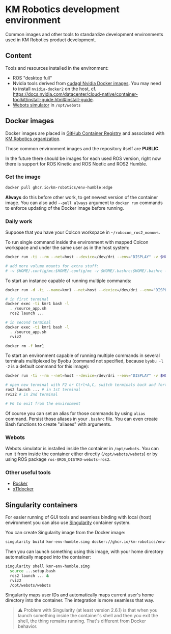 # KM Robotics development environment

Common images and other tools to standardize development environments used in KM Robotics product development.

## Content

Tools and resources installed in the environment:

* ROS "desktop full"
* Nvidia tools derived from [cudagl Nvidia Docker images](https://hub.docker.com/r/nvidia/cudagl). You may need to install `nvidia-docker2` on the host, cf. https://docs.nvidia.com/datacenter/cloud-native/container-toolkit/install-guide.html#install-guide.
* [Webots simulator](https://cyberbotics.com/) in `/opt/webots`

## Docker images

Docker images are placed in [GitHub Container Registry](https://github.com/orgs/km-robotics/packages) and associated with [KM Robotics organization](https://github.com/km-robotics).

Those common environment images and the repository itself are __PUBLIC__.

In the future there should be images for each used ROS version, right now there is support for ROS Kinetic and ROS Noetic and ROS2 Humble.

### Get the image

```bash
docker pull ghcr.io/km-robotics/env-humble:edge
```

**Always** do this before other work, to get newest version of the container image. You can also add `--pull always` argument to `docker run` commands to enforce updating of the Docker image before running.

### Daily work

Suppose that you have your Colcon workspace in `~/robocon_ros2_monows`.

To run single command inside the environment with mapped Colcon workspace and under the same user as in the host system:

```bash
docker run -ti --rm --net=host --device=/dev/dri --env="DISPLAY" -v $HOME/.Xauthority:/$HOME/.Xauthority:rw -v /etc/passwd:/etc/passwd:ro -v /etc/shadow:/etc/shadow:ro -v /etc/group:/etc/group:ro --user $UID -v $HOME/robocon_ros2_monows:$HOME/robocon_ros2_monows -e APP_WS=$HOME/robocon_ros2_monows ghcr.io/km-robotics/env-humble:edge CMD

# add more volume mounts for extra stuff:
# -v $HOME/.config/mc:$HOME/.config/mc -v $HOME/.bashrc:$HOME/.bashrc -v $HOME/.profile:$HOME/.profile -v $HOME/.bash_history:$HOME/.bash_history -v $HOME/.git-credentials:$HOME/.git-credentials -v $HOME/.gitconfig:$HOME/.gitconfig -v $HOME/.config/robocon:$HOME/.config/robocon -v /var/run/docker.sock:/var/run/docker.sock:ro
```

To start an instance capable of running multiple commands:

```bash
docker run -d -ti --name=kmr1 --net=host --device=/dev/dri --env="DISPLAY" -v $HOME/.Xauthority:/$HOME/.Xauthority:rw -v /etc/passwd:/etc/passwd:ro -v /etc/shadow:/etc/shadow:ro -v /etc/group:/etc/group:ro --user $UID -v $HOME/robocon_ros2_monows:$HOME/robocon_ros2_monows -e APP_WS=$HOME/robocon_ros2_monows ghcr.io/km-robotics/env-humble:edge bash

# in first terminal
docker exec -ti kmr1 bash -l
  . /source_app.sh
  ros2 launch ...

# in second terminal
docker exec -ti kmr1 bash -l
  . /source_app.sh
  rviz2

docker rm -f kmr1
```

To start an environment capable of running multiple commands in several terminals multiplexed by Byobu (command not specified, because `byobu -l -2` is a default command for this image):

```bash
docker run -ti --rm --net=host --device=/dev/dri --env="DISPLAY" -v $HOME/.Xauthority:/$HOME/.Xauthority:rw -v /etc/passwd:/etc/passwd:ro -v /etc/shadow:/etc/shadow:ro -v /etc/group:/etc/group:ro --user $UID -v $HOME/robocon_ros2_monows:$HOME/robocon_ros2_monows -e APP_WS=$HOME/robocon_ros2_monows ghcr.io/km-robotics/env-humble:edge

# open new terminal with F2 or Ctrl+A,C, switch terminals back and forth with F3 or Ctrl+A,P and F4 or Ctrl+A,N, close terminal with Ctrl+A,K; use Esc,number instead of Fnumber in applications such as Midnight Commander
ros2 launch ... # in 1st terminal
rviz2 # in 2nd terminal

# F6 to exit from the environment
```

Of course you can set an alias for those commands by using `alias` command. Persist those aliases in your `.bashrc` file. You can even create Bash functions to create "aliases" with arguments.

### Webots

Webots simulator is installed inside the container in `/opt/webots`. You can run it from inside the container either directly (`/opt/webots/webots`) or by using ROS package `ros-$ROS_DISTRO-webots-ros2`.

### Other useful tools

* [Rocker](https://github.com/osrf/rocker)
* [x11docker](https://github.com/mviereck/x11docker)

## Singularity containers

For easier running of GUI tools and seamless binding with local (host) environment you can also use [Singularity](https://sylabs.io/singularity/) container system.

You can create Singularity image from the Docker image:

```bash
singularity build kmr-env-humble.simg docker://ghcr.io/km-robotics/env-humble:edge
```

Then you can launch something using this image, with your home directory automatically mapped into the container:

```bash
singularity shell kmr-env-humble.simg
  source ...setup.bash
  ros2 launch ... &
  rviz2
  /opt/webots/webots
```

Singularity maps user IDs and automatically maps current user's home directory into the container. The integration is more seamless that way.

> :warning: Problem with Singularity (at least version 2.6.1) is that when you launch something inside the container's shell and then you exit the shell, the thing remains running. That's different from Docker behavior.

